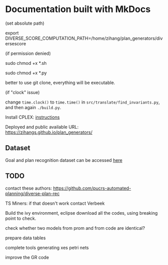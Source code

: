 # Documentation built with MkDocs

(set absolute path)

export DIVERSE_SCORE_COMPUTATION_PATH=/home/zihang/plan_generators/diversescore 

(if permission denied)

sudo chmod +x *.sh

sudo chmod +x *.py

better to use git clone, everything will be executable.

(if "clock" issue)

change ``time.clock()`` to ``time.time()`` in ``src/translate/find_invariants.py``, and then again ``./build.py``.

Install CPLEX: [instructions](http://www.fast-downward.org/LPBuildInstructions)

Deployed and public available URL: https://zihangs.github.io/plan_generators/

## Dataset

Goal and plan recognition dataset can be accessed [here](https://github.com/pucrs-automated-planning/goal-plan-recognition-dataset/)

## TODO

contact these authors: https://github.com/pucrs-automated-planning/diverse-plan-rec

TS Miners: if that doesn't work contact Verbeek

Build the ivy environment, eclipse download all the codes, using breaking point to check.

check whether two models from prom and from code are identical?

prepare data tables

complete tools generating xes petri nets

improve the GR code